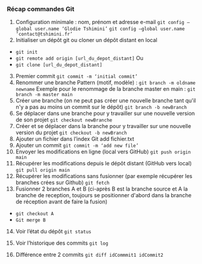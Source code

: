 ### Récap commandes Git

1.	Configuration minimale : nom, prénom et adresse e-mail
`git config –global user.name ‘Glodie Tshimini’`
`git config –global user.name ‘contact@tshimini.fr’`
2.	Initialiser un dépôt git ou cloner un dépôt distant en local
- `git init`
- `git remote add origin [url_du_depot_distant]`
Ou 
- `git clone [url_du_depot_distant]`
3. Premier commit
`git commit -m ‘initial commit’`
4. Renommer une branche
Pattern (motif, modèle) : `git branch -m oldname newname`
Exemple pour le renommage de la branche master en main : `git branch -m master main`
5. Créer une branche (on ne peut pas créer une nouvelle branche tant qu'il n'y a pas au moins un commit sur le dépôt)
`git branch -b newBranch`
6. Se déplacer dans une branche pour y travailler sur une nouvelle version de son projet
`git checkout newBranche`
7. Créer et se déplacer dans la branche pour y travailler sur une nouvelle version du projet
`git checkout -b newBranch`
8. Ajouter un fichier dans l’index
Git add fichier.txt
9. Ajouter un commit
`git commit -m ‘add new file’`
10.	Envoyer les modifications en ligne (local vers GitHub)
`git push origin main`
11.	Récupérer les modifications depuis le dépôt distant (GitHub vers local)
`git pull origin main`
12.	Récupérer les modifications sans fusionner (par exemple récupérer les branches crées sur Github)
`git fetch`
13.	Fusionner 2 branches A et B (ci-après B est la branche source et A la branche de reception, toujours se positionner d'abord dans la branche de réception avant de faire la fusion)
- `git checkout A`
- `Git merge B`
14.	Voir l’état du dépôt
`git status`
15.	 Voir l’historique des commits
`git log`

16. Différence entre 2 commits
`git diff idCommmit1 idCommit2`

